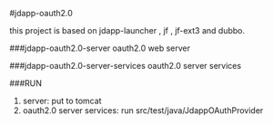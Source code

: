 #jdapp-oauth2.0

this project is based on jdapp-launcher , jf , jf-ext3 and dubbo.

###jdapp-oauth2.0-server
oauth2.0 web server

###jdapp-oauth2.0-server-services
oauth2.0 server services

###RUN
1. server: put to tomcat
2. oauth2.0 server services: run src/test/java/JdappOAuthProvider